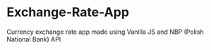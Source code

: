 # Exchange-Rate-App
Currency exchange rate app made using Vanilla JS and NBP (Polish National Bank) API
